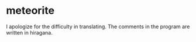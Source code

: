 # meteorite


I apologize for the difficulty in translating. The comments in the program are written in hiragana.
